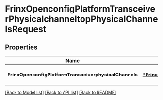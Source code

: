 # FrinxOpenconfigPlatformTransceiverPhysicalchanneltopPhysicalChannelsRequest

## Properties
Name | Type | Description | Notes
------------ | ------------- | ------------- | -------------
**FrinxOpenconfigPlatformTransceiverphysicalChannels** | [***FrinxOpenconfigPlatformTransceiverPhysicalchanneltopPhysicalChannels**](frinx.openconfig.platform.transceiver.physicalchanneltop.PhysicalChannels.md) |  | [optional] [default to null]

[[Back to Model list]](../README.md#documentation-for-models) [[Back to API list]](../README.md#documentation-for-api-endpoints) [[Back to README]](../README.md)


